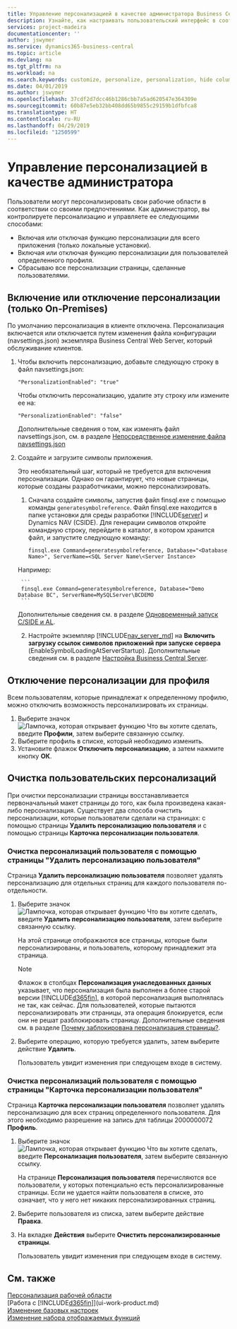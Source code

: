 ```yaml
---
title: Управление персонализацией в качестве администратора Business Central | Microsoft Docs
description: Узнайте, как настраивать пользовательский интерфейс в соответствии с вашим способом работы.
services: project-madeira
documentationcenter: ''
author: jswymer
ms.service: dynamics365-business-central
ms.topic: article
ms.devlang: na
ms.tgt_pltfrm: na
ms.workload: na
ms.search.keywords: customize, personalize, personalization, hide columns, remove fields, move fields
ms.date: 04/01/2019
ms.author: jswymer
ms.openlocfilehash: 37cdf2d7dcc46b1286cbb7a5ad620547e364309e
ms.sourcegitcommit: 60b87e5eb32bb408dd65b9855c29159b1dfbfca8
ms.translationtype: HT
ms.contentlocale: ru-RU
ms.lasthandoff: 04/29/2019
ms.locfileid: "1250599"
---
```

# <a name="managing-personalization-as-an-administrator"></a>Управление персонализацией в качестве администратора

 Пользователи могут персонализировать свои рабочие области в соответствии со своими предпочтениями. Как администратор, вы контролируете персонализацию и управляете ее следующими способами:

-   Включая или отключая функцию персонализации для всего приложения (только локальные установки).
-   Включая или отключая функцию персонализации для пользователей определенного профиля.
-   Сбрасываю все персонализации страницы, сделанные пользователями.

## <a name="EnablePersonalization"></a>Включение или отключение персонализации (только On-Premises)

По умолчанию персонализация в клиенте отключена. Персонализация включается или отключается путем изменения файла конфигурации (navsettings.json) экземпляра Business Central Web Server, который обслуживание клиентов.

1. Чтобы включить персонализацию, добавьте следующую строку в файл navsettings.json:

    ```
    "PersonalizationEnabled": "true"
    ```

    Чтобы отключить персонализацию, удалите эту строку или измените ее на:

    ```
    "PersonalizationEnabled": "false"
    ```

    Дополнительные сведения о том, как изменять файл navsettings.json, см. в разделе [Непосредственное изменение файла navsettings.json](https://docs.microsoft.com/en-us/dynamics365/business-central/dev-itpro/administration/configure-web-server?branch=master#Settings)

2. Создайте и загрузите символы приложения.

    Это необязательный шаг, который не требуется для включения персонализации. Однако он гарантирует, что новые страницы, которые созданы разработчиками, можно персонализировать.

    1. Сначала создайте символы, запустив файл finsql.exe с помощью команды `generatesymbolreference`. Файл finsql.exe находится в папке установки для среды разработки [!INCLUDE[server](includes/server.md)] и Dynamics NAV (CSIDE). Для генерации символов откройте командную строку, перейдите в каталог, в котором хранится файл, и запустите следующую команду:

        ```
        finsql.exe Command=generatesymbolreference, Database="<Database Name>", ServerName=<SQL Server Name\<Server Instance>
        ```
    Например:

        ```
        finsql.exe Command=generatesymbolreference, Database="Demo Database BC", ServerName=MySQLServer\BCDEMO
        ```

    Дополнительные сведения см. в разделе [Одновременный запуск C/SIDE и AL](https://docs.microsoft.com/en-us/dynamics365/business-central/dev-itpro/developer/devenv-running-cside-and-al-side-by-side).

    2. Настройте экземпляр [!INCLUDE[nav_server_md](includes/nav_server_md.md)] на **Включить загрузку ссылок символов приложений при запуске сервера** (EnableSymbolLoadingAtServerStartup). Дополнительные сведения см. в разделе [Настройка Business Central Server](https://docs.microsoft.com/en-us/dynamics365/business-central/dev-itpro/administration/configure-server-instance#development-settings).

## <a name="to-disable-personalization-for-a-profile"></a>Отключение персонализации для профиля

Всем пользователям, которые принадлежат к определенному профилю, можно отключить возможность персонализировать их страницы.

1. Выберите значок ![Лампочка, которая открывает функцию Что вы хотите сделать](media/ui-search/search_small.png "Что вы хотите сделать"), введите **Профили**, затем выберите связанную ссылку.
2. Выберите профиль в списке, который необходимо изменить.
3. Установите флажок **Отключить персонализацию**, а затем нажмите кнопку **ОК**.

## <a name="to-clear-user-personalizations"></a>Очистка пользовательских персонализаций

При очистки персонализации страницы восстанавливается первоначальный макет страницы до того, как была произведена какая-либо персонализация. Существует два способа очистить персонализации, которые пользователи сделали на страницах: с помощью страницы **Удалить персонализацию пользователя** и с помощью страницы **Карточка персонализации пользователя**.

### <a name="to-clear-user-personalizations-by-using-the-delete-user-personalization-page"></a>Очистка персонализаций пользователя с помощью страницы "Удалить персонализацию пользователя"

Страница **Удалить персонализацию пользователя** позволяет удалять персонализацию для отдельных страниц для каждого пользователя по-отдельности.

1. Выберите значок ![Лампочка, которая открывает функцию Что вы хотите сделать](media/ui-search/search_small.png "Что вы хотите сделать"), введите **Удалить персонализацию пользователя**, затем выберите связанную ссылку.

    На этой странице отображаются все страницы, которые были персонализированы, и пользователь, которому принадлежит эта страница.

    >[!NOTE]
    > Флажок в столбцах **Персонализация унаследованных данных** указывает, что персонализация была выполнен а более старой версии [!INCLUDE[d365fin](includes/d365fin_md.md)], в которой персонализация выполнялась не так, как сейчас. Для пользователей, которые пытаются персонализировать эти страницы, эта операция блокируется, если они не решат разблокировать страницу. Дополнительные сведения см. в разделе [Почему заблокирована персонализация страницы?](ui-personalization-locked.md).

2. Выберите операцию, которую требуется удалить, затем выберите действие **Удалить**.

    Пользователь увидит изменения при следующем входе в систему.

### <a name="to-clear-user-personalizations-by-using-the-user-personalization-card-page"></a>Очистка персонализаций пользователя с помощью страницы "Карточка персонализации пользователя"

Страница **Карточка персонализации пользователя** позволяет удалять персонализацию для всех страниц определенного пользователя. Для этого необходимо разрешение на запись для таблицы 2000000072 **Профиль**.

1. Выберите значок ![Лампочка, которая открывает функцию Что вы хотите сделать](media/ui-search/search_small.png "Что вы хотите сделать"), введите **Персонализация пользователя**, затем выберите связанную ссылку.

    На странице **Персонализация пользователя** перечисляются все пользователи, у которых потенциально есть персонализированные страницы. Если не удается найти пользователя в списке, это означает, что у него нет никаких персонализированных страниц.

2. Выберите пользователя из списка, затем выберите действие **Правка**.

3. На вкладке **Действия** выберите **Очистить персонализированные страницы**.

    Пользователь увидит изменения при следующем входе в систему.

## <a name="see-also"></a>См. также
[Персонализация рабочей области](ui-personalization-user.md)  
[Работа с [!INCLUDE[d365fin](includes/d365fin_md.md)]](ui-work-product.md)  
[Изменение базовых настроек](ui-change-basic-settings.md)  
[Изменение набора отображаемых функций](ui-experiences.md)  
